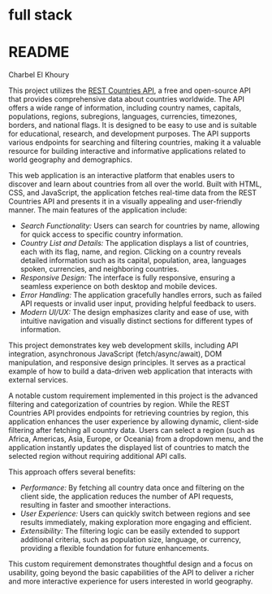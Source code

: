 # full stack
# README



Charbel El Khoury


This project utilizes the [REST Countries API](https://restcountries.com/), a free and open-source API that provides comprehensive data about countries worldwide. The API offers a wide range of information, including country names, capitals, populations, regions, subregions, languages, currencies, timezones, borders, and national flags. It is designed to be easy to use and is suitable for educational, research, and development purposes. The API supports various endpoints for searching and filtering countries, making it a valuable resource for building interactive and informative applications related to world geography and demographics.



This web application is an interactive platform that enables users to discover and learn about countries from all over the world. Built with HTML, CSS, and JavaScript, the application fetches real-time data from the REST Countries API and presents it in a visually appealing and user-friendly manner. The main features of the application include:

- *Search Functionality:* Users can search for countries by name, allowing for quick access to specific country information.
- *Country List and Details:* The application displays a list of countries, each with its flag, name, and region. Clicking on a country reveals detailed information such as its capital, population, area, languages spoken, currencies, and neighboring countries.
- *Responsive Design:* The interface is fully responsive, ensuring a seamless experience on both desktop and mobile devices.
- *Error Handling:* The application gracefully handles errors, such as failed API requests or invalid user input, providing helpful feedback to users.
- *Modern UI/UX:* The design emphasizes clarity and ease of use, with intuitive navigation and visually distinct sections for different types of information.

This project demonstrates key web development skills, including API integration, asynchronous JavaScript (fetch/async/await), DOM manipulation, and responsive design principles. It serves as a practical example of how to build a data-driven web application that interacts with external services.


A notable custom requirement implemented in this project is the advanced filtering and categorization of countries by region. While the REST Countries API provides endpoints for retrieving countries by region, this application enhances the user experience by allowing dynamic, client-side filtering after fetching all country data. Users can select a region (such as Africa, Americas, Asia, Europe, or Oceania) from a dropdown menu, and the application instantly updates the displayed list of countries to match the selected region without requiring additional API calls.

This approach offers several benefits:
- *Performance:* By fetching all country data once and filtering on the client side, the application reduces the number of API requests, resulting in faster and smoother interactions.
- *User Experience:* Users can quickly switch between regions and see results immediately, making exploration more engaging and efficient.
- *Extensibility:* The filtering logic can be easily extended to support additional criteria, such as population size, language, or currency, providing a flexible foundation for future enhancements.

This custom requirement demonstrates thoughtful design and a focus on usability, going beyond the basic capabilities of the API to deliver a richer and more interactive experience for users interested in world geography.

